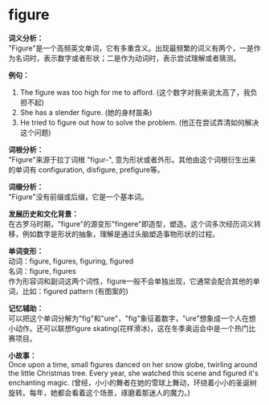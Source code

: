# figure

**词义分析：**  
"Figure"是一个高频英文单词，它有多重含义。出现最频繁的词义有两个，一是作为名词时，表示数字或者形状；二是作为动词时，表示尝试理解或者猜测。

  

**例句：**

  

1.  The figure was too high for me to afford. (这个数字对我来说太高了，我负担不起)
2.  She has a slender figure. (她的身材苗条)
3.  He tried to figure out how to solve the problem. (他正在尝试弄清如何解决这个问题)

  

**词根分析：**  
"Figure"来源于拉丁词根 "figur-", 意为形状或者外形。其他由这个词根衍生出来的单词有 configuration, disfigure, prefigure等。

  

**词缀分析：**  
"Figure"没有前缀或后缀，它是一个基本词。

  

**发展历史和文化背景：**  
在古罗马时期，"figure"的源变形"fingere"即造型，塑造。这个词多次经历词义转移，例如数字是形状的抽象，理解是通过头脑塑造事物形状的过程。

  

**单词变形：**  
动词：figure, figures, figuring, figured  
名词：figure, figures  
作为形容词和副词这两个词性，figure一般不会单独出现，它通常会配合其他的单词，比如：figured pattern (有图案的)

  

**记忆辅助：**  
可以把这个单词分解为"fig"和"ure"，"fig"象征着数字，"ure"想象成一个人在想小动作。还可以联想figure skating(花样滑冰)，这在冬季奥运会中是一个热门比赛项目。

  

**小故事：**  
Once upon a time, small figures danced on her snow globe, twirling around the little Christmas tree. Every year, she watched this scene and figured it's enchanting magic. (曾经，小小的舞者在她的雪球上舞动，环绕着小小的圣诞树旋转。每年，她都会看着这个场景，琢磨着那迷人的魔力。)
